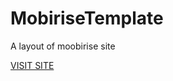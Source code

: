 <h1>MobiriseTemplate</h1>
<p>A layout of moobirise site</p>
<a href="https://mobirise-templates.netlify.com/">VISIT SITE</a>
